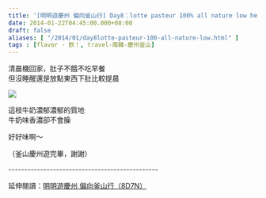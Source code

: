 ```yaml
---
title: '[明明遊慶州 偏向釜山行] Day8：lotte pasteur 100% all nature low heat milk'
date: 2014-01-22T04:45:00.000+08:00
draft: false
aliases: [ "/2014/01/day8lotte-pasteur-100-all-nature-low.html" ]
tags : [flavor - 飲！, travel-南韓-慶州釜山]
---
```


清晨機回家，肚子不餓不吃早餐  
但沒睡醒還是放點東西下肚比較提晨  

![](/images/busanjj8.jpg)

這枝牛奶濃郁濃郁的質地  
牛奶味香濃卻不會臊  
  
好好味啊～  
  
（釜山慶州遊完畢，謝謝）  
  
\-----------------------------------------------  
  
延伸閱讀：[明明遊慶州 偏向釜山行（8D7N）](https://hidie.net/busanjj8d7n/)
